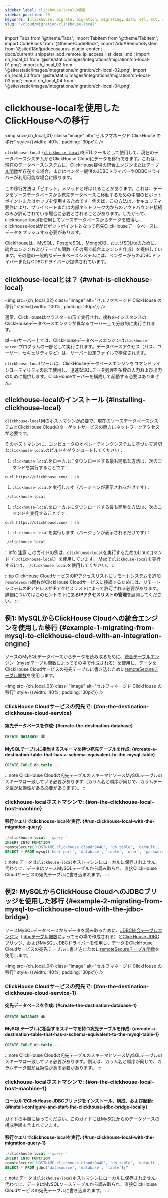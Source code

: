 ```yaml
---
sidebar_label: clickhouse-localの使用
sidebar_position: 20
keywords: [clickhouse, migrate, migration, migrating, data, etl, elt, clickhouse-local, clickhouse-client]
slug: '/cloud/migration/clickhouse-local'
---
```


import Tabs from '@theme/Tabs';
import TabItem from '@theme/TabItem';
import CodeBlock from '@theme/CodeBlock';
import AddARemoteSystem from '@site/i18n/jp/docusaurus-plugin-content-docs/current/_snippets/_add_remote_ip_access_list_detail.md';
import ch_local_01 from '@site/static/images/integrations/migration/ch-local-01.png';
import ch_local_02 from '@site/static/images/integrations/migration/ch-local-02.png';
import ch_local_03 from '@site/static/images/integrations/migration/ch-local-03.png';
import ch_local_04 from '@site/static/images/integrations/migration/ch-local-04.png';


# clickhouse-localを使用したClickHouseへの移行

<img src={ch_local_01} class="image" alt="セルフマネージド ClickHouse の移行" style={{width: '40%', padding: '30px'}} />

`clickhouse-local` ([`clickhouse-local`](/operations/utilities/clickhouse-local.md))をETLツールとして使用して、現在のデータベースシステムからClickHouse Cloudにデータを移行できます。これは、現在のデータベースシステムに、ClickHouse提供の[統合エンジン](/engines/table-engines/#integration-engines)または[テーブル関数](/sql-reference/table-functions/)が存在する場合、またはベンダー提供のJDBCドライバーやODBCドライバーが利用可能な場合に限ります。

この移行方法は「ピボット」メソッドと呼ばれることがあります。これは、データをソースデータベースから宛先データベースに移動するための中間のピボットポイントまたはホップを使用するためです。例えば、この方法は、セキュリティ要件により、プライベートまたは内部ネットワーク内からのアウトバウンド接続のみが許可されている場合に必要とされることがあります。したがって、clickhouse-localを使用してソースデータベースからデータを取得し、clickhouse-localがピボットポイントとなって宛先ClickHouseデータベースにデータをプッシュする必要があります。

ClickHouseは、[MySQL](/engines/table-engines/integrations/mysql/)、[PostgreSQL](/engines/table-engines/integrations/postgresql)、[MongoDB](/engines/table-engines/integrations/mongodb)、および[SQLite](/engines/table-engines/integrations/sqlite)のために、統合エンジンおよびテーブル関数（その場で統合エンジンを作成）を提供しています。その他の一般的なデータベースシステムには、ベンダーからのJDBCドライバーまたはODBCドライバーが提供されています。

## clickhouse-localとは？ {#what-is-clickhouse-local}

<img src={ch_local_02} class="image" alt="セルフマネージド ClickHouse の移行" style={{width: '100%', padding: '30px'}} />

通常、ClickHouseはクラスターの形で実行され、複数のインスタンスのClickHouseデータベースエンジンが異なるサーバー上で分散的に実行されます。

単一のサーバー上では、ClickHouseデータベースエンジンは`clickhouse-server`プログラムの一部として実行されます。データベースアクセス（パス、ユーザー、セキュリティなど）は、サーバー設定ファイルで構成されます。

`clickhouse-local`ツールは、ClickHouseデータベースエンジンをコマンドラインユーティリティの形で使用し、迅速なSQLデータ処理を多数の入力および出力のために提供します。ClickHouseサーバーを構成して起動する必要はありません。

## clickhouse-localのインストール {#installing-clickhouse-local}

`clickhouse-local`用のホストマシンが必要で、現在のソースデータベースシステムとClickHouse Cloudのターゲットサービスの両方にネットワークアクセスが必要です。

そのホストマシンに、コンピュータのオペレーティングシステムに基づいて適切な`clickhouse-local`のビルドをダウンロードしてください：

<Tabs groupId="os">
<TabItem value="linux" label="Linux">

1. `clickhouse-local`をローカルにダウンロードする最も簡単な方法は、次のコマンドを実行することです：
  ```bash
  curl https://clickhouse.com/ | sh
  ```

1. `clickhouse-local`を実行します（バージョンが表示されるだけです）：
  ```bash
  ./clickhouse-local
  ```

</TabItem>
<TabItem value="mac" label="macOS">

1. `clickhouse-local`をローカルにダウンロードする最も簡単な方法は、次のコマンドを実行することです：
  ```bash
  curl https://clickhouse.com/ | sh
  ```

1. `clickhouse-local`を実行します（バージョンが表示されるだけです）：
  ```bash
  ./clickhouse local
  ```

</TabItem>
</Tabs>

:::info 注意
このガイドの例は、`clickhouse-local`を実行するためのLinuxコマンド（`./clickhouse-local`）を使用しています。
Macで`clickhouse-local`を実行するには、`./clickhouse local`を使用してください。
:::

:::tip ClickHouse CloudサービスのIPアクセスリストにリモートシステムを追加
`remoteSecure`関数がClickHouse Cloudサービスに接続するためには、リモートシステムのIPアドレスがIPアクセスリストによって許可される必要があります。詳細についてはこのヒントの下にある**IPアクセスリストの管理**を展開してください。
:::

<AddARemoteSystem />

## 例1: MySQLからClickHouse Cloudへの統合エンジンを使用した移行 {#example-1-migrating-from-mysql-to-clickhouse-cloud-with-an-integration-engine}

ソースのMySQLデータベースからデータを読み取るために、[統合テーブルエンジン](/engines/table-engines/integrations/mysql/)（[mysqlテーブル関数](/sql-reference/table-functions/mysql/)によってその場で作成される）を使用し、データをClickHouse Cloudサービスの宛先テーブルに書き込むために[remoteSecureテーブル関数](/sql-reference/table-functions/remote/)を使用します。

<img src={ch_local_03} class="image" alt="セルフマネージド ClickHouse の移行" style={{width: '40%', padding: '30px'}} />

### ClickHouse Cloudサービスの宛先で: {#on-the-destination-clickhouse-cloud-service}

#### 宛先データベースを作成: {#create-the-destination-database}

  ```sql
  CREATE DATABASE db
  ```

#### MySQLテーブルに相当するスキーマを持つ宛先テーブルを作成: {#create-a-destination-table-that-has-a-schema-equivalent-to-the-mysql-table}

  ```sql
  CREATE TABLE db.table ...
  ```

:::note
ClickHouse Cloudの宛先テーブルのスキーマとソースMySQLテーブルのスキーマは一致している必要があります（カラム名と順序が同じで、カラムデータ型が互換性がある必要があります）。
:::

### clickhouse-localホストマシンで: {#on-the-clickhouse-local-host-machine}

#### 移行クエリでclickhouse-localを実行: {#run-clickhouse-local-with-the-migration-query}

  ```sql
  ./clickhouse-local --query "
INSERT INTO FUNCTION
remoteSecure('HOSTNAME.clickhouse.cloud:9440', 'db.table', 'default', 'PASS')
SELECT * FROM mysql('host:port', 'database', 'table', 'user', 'password');"
  ```

:::note
データは`clickhouse-local`ホストマシンにローカルに保存されません。代わりに、データはソースMySQLテーブルから読み取られ、直接ClickHouse Cloudサービスの宛先テーブルに書き込まれます。
:::

## 例2: MySQLからClickHouse CloudへのJDBCブリッジを使用した移行 {#example-2-migrating-from-mysql-to-clickhouse-cloud-with-the-jdbc-bridge}

ソースMySQLデータベースからデータを読み取るために、[JDBC統合テーブルエンジン](/engines/table-engines/integrations/jdbc.md)（[jdbcテーブル関数](/sql-reference/table-functions/jdbc.md)によってその場で作成される）と[ClickHouse JDBCブリッジ](https://github.com/ClickHouse/clickhouse-jdbc-bridge)、およびMySQL JDBCドライバーを使用し、データをClickHouse Cloudサービスの宛先テーブルに書き込むために[remoteSecureテーブル関数](/sql-reference/table-functions/remote.md)を使用します。

<img src={ch_local_04} class="image" alt="セルフマネージド ClickHouse の移行" style={{width: '40%', padding: '30px'}} />

### ClickHouse Cloudサービスの宛先で: {#on-the-destination-clickhouse-cloud-service-1}

#### 宛先データベースを作成: {#create-the-destination-database-1}
  ```sql
  CREATE DATABASE db
  ```

#### MySQLテーブルに相当するスキーマを持つ宛先テーブルを作成: {#create-a-destination-table-that-has-a-schema-equivalent-to-the-mysql-table-1}

  ```sql
  CREATE TABLE db.table ...
  ```

:::note
ClickHouse Cloudの宛先テーブルのスキーマとソースMySQLテーブルのスキーマは一致している必要があります。例えば、カラム名と順序が同じで、カラムデータ型が互換性がある必要があります。
:::

### clickhouse-localホストマシンで: {#on-the-clickhouse-local-host-machine-1}

#### ローカルでClickHouse JDBCブリッジをインストール、構成、および起動: {#install-configure-and-start-the-clickhouse-jdbc-bridge-locally}

[ガイド](/integrations/data-ingestion/dbms/jdbc-with-clickhouse.md#install-the-clickhouse-jdbc-bridge-locally)の手順に従ってください。このガイドにはMySQLからのデータソースの構成手順も含まれています。

#### 移行クエリでclickhouse-localを実行: {#run-clickhouse-local-with-the-migration-query-1}

  ```sql
  ./clickhouse-local --query "
INSERT INTO FUNCTION
remoteSecure('HOSTNAME.clickhouse.cloud:9440', 'db.table', 'default', 'PASS')
SELECT * FROM jdbc('datasource', 'database', 'table');"
  ```

:::note
データは`clickhouse-local`ホストマシンにローカルに保存されません。代わりに、データはMySQLソーステーブルから読み取られ、直接ClickHouse Cloudサービスの宛先テーブルに書き込まれます。
:::
